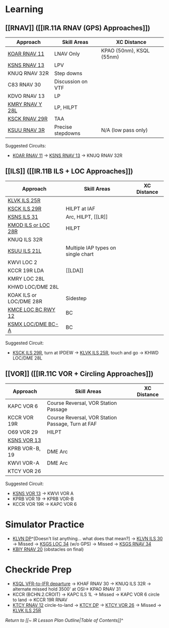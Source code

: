 # Learning
## [[RNAV]] ([[IR.11A RNAV (GPS) Approaches]])
| Approach                                                                           | Skill Areas       | XC Distance              |
| ---------------------------------------------------------------------------------- | ----------------- | ------------------------ |
| [KOAR RNAV 11](https://cfijack.com/latest-plate-redirect/?plate=05271R11.PDF)                                                                       | LNAV Only         | KPAO (50nm), KSQL (55nm) |
| [KSNS RNAV 13](https://cfijack.com/latest-plate-redirect/?plate=00363R13.PDF)                                                                       | LPV               |                          |
| KNUQ RNAV 32R                                                                      | Step downs        |                          |
| C83 RNAV 30                                                                        | Discussion on VTF |                          |
| KDVO RNAV 13                                                                       | LP                |                          |
| [KMRY RNAV Y 28L](https://cfijack.com/latest-plate-redirect/?plate=00271RY28L.PDF) | LP, HILPT         |                          |
| [KSCK RNAV 29R](https://cfijack.com/latest-plate-redirect/?plate=00407R29R.PDF)    | TAA               |                          |
| [KSUU RNAV 3R](https://cfijack.com/latest-plate-redirect/?plate=00488R3R.PDF)      | Precise stepdowns | N/A (low pass only)      |

Suggested Circuits: 
- [KOAR RNAV 11](https://cfijack.com/latest-plate-redirect/?plate=05271R11.PDF) -> [KSNS RNAV 13](https://cfijack.com/latest-plate-redirect/?plate=00363R13.PDF) -> KNUQ RNAV 32R

## [[ILS]] ([[IR.11B ILS + LOC Approaches]])
| Approach                                                                                   | Skill Areas                        | XC Distance |
| ------------------------------------------------------------------------------------------ | ---------------------------------- | ----------- |
| [KLVK ILS 25R](https://cfijack.com/latest-plate-redirect/?plate=06075I25R.PDF)             |                                    |             |
| [KSCK ILS 29R](https://cfijack.com/latest-plate-redirect/?plate=00407IL29R.PDF)            | HILPT at IAF                       |             |
| [KSNS ILS 31](https://cfijack.com/latest-plate-redirect/?plate=00363I31.PDF)               | Arc, HILPT, [[LR]]                         |             |
| [KMOD ILS or LOC 28R](https://cfijack.com/latest-plate-redirect/?plate=00643IL28R.PDF) | HILPT                                   |             |
| KNUQ ILS 32R                                                                               |                                    |             |
| [KSUU ILS 21L](https://cfijack.com/latest-plate-redirect/?plate=)                          | Multiple IAP types on single chart |             |
| KWVI LOC 2                                                                                 |                                    |             |
| KCCR 19R LDA                                                                               | [[LDA]]                                |             |
| KMRY LOC 28L                                                                               |                                    |             |
| KHWD LOC/DME 28L                                                                           |                                    |             |
| KOAK ILS or LOC/DME 28R                                                                    | Sidestep                           |             |
| [KMCE LOC BC RWY 12](https://cfijack.com/latest-plate-redirect/?plate=00665LBC12.PDF)      | BC                                 |             |
| [KSMX LOC/DME BC-A](https://cfijack.com/latest-plate-redirect/?plate=00379LDBCA.PDF)       | BC                                 |             |

Suggested Circuit:
- [KSCK ILS 29R](https://cfijack.com/latest-plate-redirect/?plate=00407IL29R.PDF), turn at IPDEW -> [KLVK ILS 25R](https://cfijack.com/latest-plate-redirect/?plate=06075I25R.PDF), touch and go -> KHWD LOC/DME 28L

## [[VOR]] ([[IR.11C VOR + Circling Approaches]])
| Approach                                                                     | Skill Areas                                       | XC Distance |
| ---------------------------------------------------------------------------- | ------------------------------------------------- | ----------- |
| KAPC VOR 6                                                                   | Course Reversal, VOR Station Passage              |             |
| KCCR VOR 19R                                                                 | Course Reversal, VOR Station Passage, Turn at FAF |             |
| O69 VOR 29                                                                   | HILPT                                             |             |
| [KSNS VOR 13](https://cfijack.com/latest-plate-redirect/?plate=00363V13.PDF) |                                                   |             |
| KPRB VOR-B, 19                                                               | DME Arc                                           |             |
| KWVI VOR-A                                                                   | DME Arc                                           |             |
| KTCY VOR 26                                                                  |                                                   |             |

Suggested Circuit:
- [KSNS VOR 13](https://cfijack.com/latest-plate-redirect/?plate=00363V13.PDF) -> KWVI VOR A
- KPRB VOR 19 -> KPRB VOR-B
- KCCR VOR 19R -> KAPC VOR 6

# Simulator Practice
- [KLVN DP](https://cfijack.com/latest-plate-redirect/?plate=NC1TO.PDF)^[Doesn't list anything... what does that mean?] -> [KLVN ILS 30](https://cfijack.com/latest-plate-redirect/?plate=06652IL30.PDF) -> Missed -> [KSGS LOC 34](https://cfijack.com/latest-plate-redirect/?plate=05190L34.PDF) (w/o GPS) -> Missed -> [KSGS RNAV 34](https://cfijack.com/latest-plate-redirect/?plate=05190R34.PDF)
- [KBIY RNAV 20](https://cfijack.com/latest-plate-redirect/?plate=00068R20.PDF) (obstacles on final)

# Checkride Prep
- [KSQL VFR-to-IFR departure](https://notams.aim.faa.gov/lta/main/viewlta?lookupid=3282452782098945323) -> KHAF RNAV 30 -> KNUQ ILS 32R -> alternate missed hold 3500' at OSI-> KPAO RNAV 31
- KCCR (BCHN.2.CROIT) -> KAPC ILS 1L -> Missed -> KAPC VOR 6 circle to land -> KCCR 19R RNAV
- [KTCY RNAV 12](https://cfijack.com/latest-plate-redirect/?plate=05815R12.PDF) circle-to-land -> [KTCY DP](https://cfijack.com/latest-plate-redirect/?plate=SW2TO.PDF) -> [KTCY VOR 26](https://cfijack.com/latest-plate-redirect/?plate=05815V26.PDF) -> Missed -> [KLVK ILS 25R](https://cfijack.com/latest-plate-redirect/?plate=06075I25R.PDF)

*Return to [[~ IR Lesson Plan Outline|Table of Contents]]^*